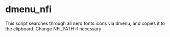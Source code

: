 # dmenu_nfi

This script searches through all nerd fonts icons via dmenu, and copies it to the clipboard.
Change NFI_PATH if necessary
